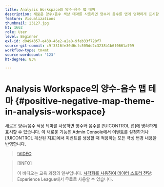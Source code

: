 ```yaml
---
title: Analysis Workspace의 양수-음수 맵 테마
description: 새로운 양수/음수 색상 테마를 사용하면 양수와 음수를 맵에 명확하게 표시할 수 있습니다. 이 새로운 기능은 Admin Console에서 이벤트를 설정하거나 계산된 지표에서 이벤트를 생성할 때 적용하는 모든 극성 변경 내용을 반영합니다.
feature: Visualizations
thumbnail: 23127.jpg
kt: 1662
role: User
level: Beginner
exl-id: d0494357-e439-46e2-a2a8-9feb33f728f7
source-git-commit: c9f3316fe30d6cfc505dd2c3238b1b6f0661a709
workflow-type: tm+mt
source-wordcount: '123'
ht-degree: 83%

---
```


# Analysis Workspace의 양수-음수 맵 테마 {#positive-negative-map-theme-in-analysis-workspace}

새로운 양수/음수 색상 테마를 사용하면 양수와 음수를 [!UICONTROL 맵]에 명확하게 표시할 수 있습니다. 이 새로운 기능은 Admin Console에서 이벤트를 설정하거나 [!UICONTROL 계산된 지표]에서 이벤트를 생성할 때 적용하는 모든 극성 변경 내용을 반영합니다.

>[!VIDEO](https://video.tv.adobe.com/v/23127/?quality=12)

>[!INFO]
>
> 이 비디오는 교육 과정의 일부입니다. [시각화를 사용하여 데이터 스토리 전달](https://experienceleague.adobe.com/?recommended=Analytics-U-1-2021.1.visualizations): Experience League에서 무료로 사용할 수 있습니다.
